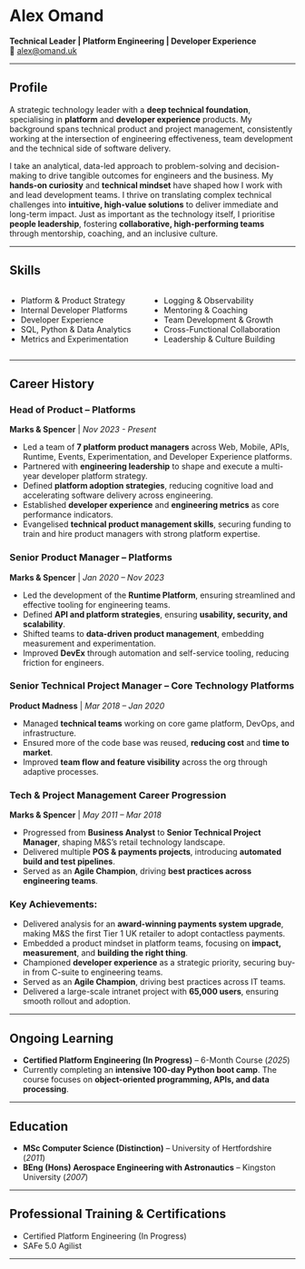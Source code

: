 <link rel="stylesheet" type="text/css" href="style.css">

# <link rel="stylesheet" type="text/css" href="style.css">

# Alex Omand

**Technical Leader | Platform Engineering | Developer Experience**    
📧 alex@omand.uk

---

## **Profile**

A strategic technology leader with a **deep technical foundation**, specialising in **platform** and **developer experience** products. My background spans technical product and project management, consistently working at the intersection of engineering effectiveness, team development and the technical side of software delivery. 

I take an analytical, data-led approach to problem-solving and decision-making to drive tangible outcomes for engineers and the business. My **hands-on curiosity** and **technical mindset** have shaped how I work with and lead development teams. I thrive on translating complex technical challenges into **intuitive, high-value solutions** to deliver immediate and long-term impact. Just as important as the technology itself, I prioritise **people leadership**, fostering **collaborative, high-performing teams** through mentorship, coaching, and an inclusive culture.

---

## **Skills**

<style>
  .skills-list {
    display: flex;
    justify-content: space-between;
  }
  .skills-list ul {
    list-style-type: disc;
    padding-left: 20px;
    width: 48%;
  }
</style>

<div class="skills-list">
  <ul>
    <li>Platform & Product Strategy</li>
    <li>Internal Developer Platforms</li>
    <li>Developer Experience</li>
    <li>SQL, Python & Data Analytics</li>
    <li>Metrics and Experimentation</li>
  </ul>
  <ul>
    <li>Logging & Observability</li>
    <li>Mentoring & Coaching</li>
    <li>Team Development & Growth</li>
    <li>Cross-Functional Collaboration</li>
    <li>Leadership & Culture Building</li>
  </ul>
</div>

---

## **Career History**

### **Head of Product – Platforms**  
**Marks & Spencer** | *Nov 2023 - Present*  
- Led a team of **7 platform product managers** across Web, Mobile, APIs, Runtime, Events, Experimentation, and Developer Experience platforms.
- Partnered with **engineering leadership** to shape and execute a multi-year developer platform strategy.
- Defined **platform adoption strategies**, reducing cognitive load and accelerating software delivery across engineering.
- Established **developer experience** and **engineering metrics** as core performance indicators.
- Evangelised **technical product management skills**, securing funding to train and hire product managers with strong platform expertise.

### **Senior Product Manager – Platforms**  
**Marks & Spencer** | *Jan 2020 – Nov 2023*  
- Led the development of the **Runtime Platform**, ensuring streamlined and effective tooling for engineering teams.
- Defined **API and platform strategies**, ensuring **usability, security, and scalability**.
- Shifted teams to **data-driven product management**, embedding measurement and experimentation.
- Improved **DevEx** through automation and self-service tooling, reducing friction for engineers.

### **Senior Technical Project Manager – Core Technology Platforms**  
**Product Madness** | *Mar 2018 – Jan 2020*  
- Managed **technical teams** working on core game platform, DevOps, and infrastructure.
- Ensured more of the code base was reused, **reducing cost** and **time to market**.
- Improved **team flow and feature visibility** across the org through adaptive processes.

### **Tech & Project Management Career Progression**  
**Marks & Spencer** | *May 2011 – Mar 2018*  
- Progressed from **Business Analyst** to **Senior Technical Project Manager**, shaping M&S’s retail technology landscape.
- Delivered multiple **POS & payments projects**, introducing **automated build and test pipelines**.
- Served as an **Agile Champion**, driving **best practices across engineering teams**.

### **Key Achievements:**  
- Delivered analysis for an **award-winning payments system upgrade**, making M&S the first Tier 1 UK retailer to adopt contactless payments.  
- Embedded a product mindset in platform teams, focusing on **impact, measurement**, and **building the right thing**.
- Championed **developer experience** as a strategic priority, securing buy-in from C-suite to engineering teams.  
- Served as an **Agile Champion**, driving best practices across IT teams.  
- Delivered a large-scale intranet project with **65,000 users**, ensuring smooth rollout and adoption.

---

## **Ongoing Learning**
- **Certified Platform Engineering (In Progress)** – 6-Month Course (*2025*)
- Currently completing an **intensive 100-day Python boot camp**. The course focuses on **object-oriented programming, APIs, and data processing**.

---

## **Education**
- **MSc Computer Science (Distinction)** – University of Hertfordshire (*2011*)
- **BEng (Hons) Aerospace Engineering with Astronautics** – Kingston University (*2007*)

---

## **Professional Training & Certifications**
- Certified Platform Engineering (In Progress)
- SAFe 5.0 Agilist

---
